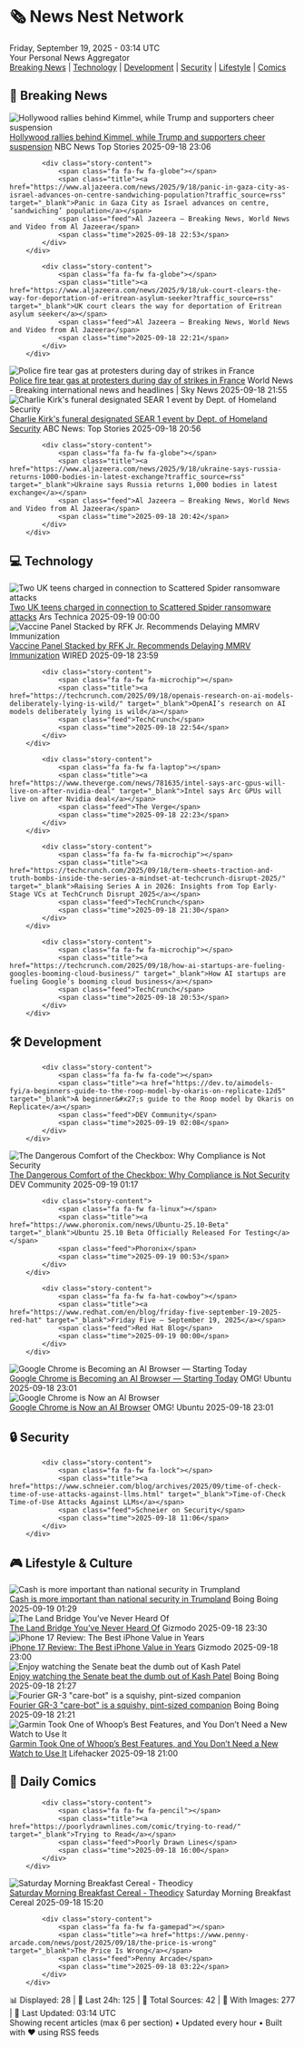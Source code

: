 <!-- Processing 54 RSS feeds at 2025-09-19 03:13:57 UTC -->
<!-- Processing: Saturday Morning Breakfast Cereal -->
<!-- Processing: Garfield -->
<!-- Processing: Girl Genius -->
<!-- Processing: CNN Breaking News -->
<!-- Processing: Reuters Top News -->
<!-- Processing: Reuters World News -->
<!-- Processing: Guardian World News -->
<!-- Processing: WIRED -->
<!-- Processing: Slashdot -->
<!-- Processing: Lobsters Python -->
<!-- Processing: StackOverflow Blog -->
<!-- Processing: Linux.com -->
<!-- Processing: Red Hat Blog -->
<!-- Processing: Ubuntu Blog -->
<!-- Processing: GitLab Blog -->
<!-- Processing: InfoQ -->
<!-- Processing: Coding Horror -->
<!-- Processing: The Pragmatic Engineer -->
<!-- Processing: Gizmodo -->
<!-- Processing: Kotaku -->
<!-- Generated 1 new posts out of 20 feeds processed -->
<div class="newspaper-header">
    <h1 class="newspaper-title">🗞️ News Nest Network</h1>
    <div class="newspaper-date">Friday, September 19, 2025 - 03:14 UTC</div>
    <div class="newspaper-subtitle">Your Personal News Aggregator</div>
</div>

<div class="newspaper-nav">
    <a href="#breaking">Breaking News</a> |
    <a href="#tech">Technology</a> |
    <a href="#dev">Development</a> |
    <a href="#security">Security</a> |
    <a href="#lifestyle">Lifestyle</a> |
    <a href="#webcomics">Comics</a>
</div>

<div class="news-section breaking-news" id="breaking">
<h2 class="section-header">🚨 Breaking News</h2>
<div class="stories-container">
<div class="story">
            <img src="https://media-cldnry.s-nbcnews.com/image/upload/t_fit_1500w/mpx/2704722219/2025_09/1758236804968_nn_lkr_jimmy_kimmel_pulled_offair_250918_1920x1080-f7iejg.jpg" alt="Hollywood rallies behind Kimmel, while Trump and supporters cheer suspension" class="story-image" loading="lazy" onerror="this.style.display='none'">
            <div class="story-content">
                <span class="fa fa-fw fa-broadcast-tower"></span>
                <span class="title"><a href="https://www.nbcnews.com/nightly-news/video/hollywood-rallies-behind-kimmel-while-trump-and-supporters-cheer-suspension-247891014002" target="_blank">Hollywood rallies behind Kimmel, while Trump and supporters cheer suspension</a></span>
                <span class="feed">NBC News Top Stories</span>
                <span class="time">2025-09-18 23:06</span>
            </div>
        </div>
<div class="story">
            
            <div class="story-content">
                <span class="fa fa-fw fa-globe"></span>
                <span class="title"><a href="https://www.aljazeera.com/news/2025/9/18/panic-in-gaza-city-as-israel-advances-on-centre-sandwiching-population?traffic_source=rss" target="_blank">Panic in Gaza City as Israel advances on centre, ‘sandwiching’ population</a></span>
                <span class="feed">Al Jazeera – Breaking News, World News and Video from Al Jazeera</span>
                <span class="time">2025-09-18 22:53</span>
            </div>
        </div>
<div class="story">
            
            <div class="story-content">
                <span class="fa fa-fw fa-globe"></span>
                <span class="title"><a href="https://www.aljazeera.com/news/2025/9/18/uk-court-clears-the-way-for-deportation-of-eritrean-asylum-seeker?traffic_source=rss" target="_blank">UK court clears the way for deportation of Eritrean asylum seeker</a></span>
                <span class="feed">Al Jazeera – Breaking News, World News and Video from Al Jazeera</span>
                <span class="time">2025-09-18 22:21</span>
            </div>
        </div>
<div class="story">
            <img src="https://e3.365dm.com/25/09/1920x1080/skynews-protester-france-nantes_7024743.jpg?20250918231005" alt="Police fire tear gas at protesters during day of strikes in France" class="story-image" loading="lazy" onerror="this.style.display='none'">
            <div class="story-content">
                <span class="fa fa-fw fa-satellite"></span>
                <span class="title"><a href="https://news.sky.com/story/police-fire-tear-gas-at-protesters-during-day-of-strikes-in-france-13433724" target="_blank">Police fire tear gas at protesters during day of strikes in France</a></span>
                <span class="feed">World News - Breaking international news and headlines | Sky News</span>
                <span class="time">2025-09-18 21:55</span>
            </div>
        </div>
<div class="story">
            <img src="https://s.abcnews.com/images/US/kirk-memorial-gty-jef-250918_1758222554168_hpMain_4x3t_384.jpg" alt="Charlie Kirk&#x27;s funeral designated SEAR 1 event by Dept. of Homeland Security" class="story-image" loading="lazy" onerror="this.style.display='none'">
            <div class="story-content">
                <span class="fa fa-fw fa-tv"></span>
                <span class="title"><a href="https://abcnews.go.com/US/dept-homeland-security-enhances-security-charlie-kirks-funeral/story?id=125712750" target="_blank">Charlie Kirk&#x27;s funeral designated SEAR 1 event by Dept. of Homeland Security</a></span>
                <span class="feed">ABC News: Top Stories</span>
                <span class="time">2025-09-18 20:56</span>
            </div>
        </div>
<div class="story">
            
            <div class="story-content">
                <span class="fa fa-fw fa-globe"></span>
                <span class="title"><a href="https://www.aljazeera.com/news/2025/9/18/ukraine-says-russia-returns-1000-bodies-in-latest-exchange?traffic_source=rss" target="_blank">Ukraine says Russia returns 1,000 bodies in latest exchange</a></span>
                <span class="feed">Al Jazeera – Breaking News, World News and Video from Al Jazeera</span>
                <span class="time">2025-09-18 20:42</span>
            </div>
        </div>
</div>
</div>
<div class="news-section tech-news" id="tech">
<h2 class="section-header">💻 Technology</h2>
<div class="stories-container">
<div class="story">
            <img src="https://cdn.arstechnica.net/wp-content/uploads/2021/06/ransomware-500x500.jpeg" alt="Two UK teens charged in connection to Scattered Spider ransomware attacks" class="story-image" loading="lazy" onerror="this.style.display='none'">
            <div class="story-content">
                <span class="fa fa-fw fa-cog"></span>
                <span class="title"><a href="https://arstechnica.com/security/2025/09/two-uk-teens-charged-in-connection-to-scattered-spider-ransomware-attacks/" target="_blank">Two UK teens charged in connection to Scattered Spider ransomware attacks</a></span>
                <span class="feed">Ars Technica</span>
                <span class="time">2025-09-19 00:00</span>
            </div>
        </div>
<div class="story">
            <img src="https://media.wired.com/photos/68ca90d79cf75430f93254bd/master/pass/GettyImages-1299295760.jpg" alt="Vaccine Panel Stacked by RFK Jr. Recommends Delaying MMRV Immunization" class="story-image" loading="lazy" onerror="this.style.display='none'">
            <div class="story-content">
                <span class="fa fa-fw fa-bolt"></span>
                <span class="title"><a href="https://www.wired.com/story/vaccine-panel-stacked-by-rfk-jr-recommends-delaying-mmrv-immunization/" target="_blank">Vaccine Panel Stacked by RFK Jr. Recommends Delaying MMRV Immunization</a></span>
                <span class="feed">WIRED</span>
                <span class="time">2025-09-18 23:59</span>
            </div>
        </div>
<div class="story">
            
            <div class="story-content">
                <span class="fa fa-fw fa-microchip"></span>
                <span class="title"><a href="https://techcrunch.com/2025/09/18/openais-research-on-ai-models-deliberately-lying-is-wild/" target="_blank">OpenAI’s research on AI models deliberately lying is wild</a></span>
                <span class="feed">TechCrunch</span>
                <span class="time">2025-09-18 22:54</span>
            </div>
        </div>
<div class="story">
            
            <div class="story-content">
                <span class="fa fa-fw fa-laptop"></span>
                <span class="title"><a href="https://www.theverge.com/news/781635/intel-says-arc-gpus-will-live-on-after-nvidia-deal" target="_blank">Intel says Arc GPUs will live on after Nvidia deal</a></span>
                <span class="feed">The Verge</span>
                <span class="time">2025-09-18 22:23</span>
            </div>
        </div>
<div class="story">
            
            <div class="story-content">
                <span class="fa fa-fw fa-microchip"></span>
                <span class="title"><a href="https://techcrunch.com/2025/09/18/term-sheets-traction-and-truth-bombs-inside-the-series-a-mindset-at-techcrunch-disrupt-2025/" target="_blank">Raising Series A in 2026: Insights from Top Early-Stage VCs at TechCrunch Disrupt 2025</a></span>
                <span class="feed">TechCrunch</span>
                <span class="time">2025-09-18 21:30</span>
            </div>
        </div>
<div class="story">
            
            <div class="story-content">
                <span class="fa fa-fw fa-microchip"></span>
                <span class="title"><a href="https://techcrunch.com/2025/09/18/how-ai-startups-are-fueling-googles-booming-cloud-business/" target="_blank">How AI startups are fueling Google’s booming cloud business</a></span>
                <span class="feed">TechCrunch</span>
                <span class="time">2025-09-18 20:53</span>
            </div>
        </div>
</div>
</div>
<div class="news-section dev-news" id="dev">
<h2 class="section-header">🛠️ Development</h2>
<div class="stories-container">
<div class="story">
            
            <div class="story-content">
                <span class="fa fa-fw fa-code"></span>
                <span class="title"><a href="https://dev.to/aimodels-fyi/a-beginners-guide-to-the-roop-model-by-okaris-on-replicate-12d5" target="_blank">A beginner&#x27;s guide to the Roop model by Okaris on Replicate</a></span>
                <span class="feed">DEV Community</span>
                <span class="time">2025-09-19 02:08</span>
            </div>
        </div>
<div class="story">
            <img src="https://media2.dev.to/dynamic/image/width=800%2Cheight=%2Cfit=scale-down%2Cgravity=auto%2Cformat=auto/https%3A%2F%2Fdev-to-uploads.s3.amazonaws.com%2Fuploads%2Farticles%2Fa7szcbg4hncnxwt8a8y5.png" alt="The Dangerous Comfort of the Checkbox: Why Compliance is Not Security" class="story-image" loading="lazy" onerror="this.style.display='none'">
            <div class="story-content">
                <span class="fa fa-fw fa-code"></span>
                <span class="title"><a href="https://dev.to/ezekiel_umesi_5bd2fa6069c/the-dangerous-comfort-of-the-checkbox-why-compliance-is-not-security-nc4" target="_blank">The Dangerous Comfort of the Checkbox: Why Compliance is Not Security</a></span>
                <span class="feed">DEV Community</span>
                <span class="time">2025-09-19 01:17</span>
            </div>
        </div>
<div class="story">
            
            <div class="story-content">
                <span class="fa fa-fw fa-linux"></span>
                <span class="title"><a href="https://www.phoronix.com/news/Ubuntu-25.10-Beta" target="_blank">Ubuntu 25.10 Beta Officially Released For Testing</a></span>
                <span class="feed">Phoronix</span>
                <span class="time">2025-09-19 00:53</span>
            </div>
        </div>
<div class="story">
            
            <div class="story-content">
                <span class="fa fa-fw fa-hat-cowboy"></span>
                <span class="title"><a href="https://www.redhat.com/en/blog/friday-five-september-19-2025-red-hat" target="_blank">Friday Five — September 19, 2025</a></span>
                <span class="feed">Red Hat Blog</span>
                <span class="time">2025-09-19 00:00</span>
            </div>
        </div>
<div class="story">
            <img src="https://i0.wp.com/www.omgubuntu.co.uk/wp-content/uploads/2025/08/ozone-chrome.jpg?resize=406%2C232&amp;ssl=1" alt="Google Chrome is Becoming an AI Browser — Starting Today" class="story-image" loading="lazy" onerror="this.style.display='none'">
            <div class="story-content">
                <span class="fa fa-fw fa-ubuntu"></span>
                <span class="title"><a href="https://www.omgubuntu.co.uk/2025/09/google-chrome-ai-browser-announcement" target="_blank">Google Chrome is Becoming an AI Browser — Starting Today</a></span>
                <span class="feed">OMG! Ubuntu</span>
                <span class="time">2025-09-18 23:01</span>
            </div>
        </div>
<div class="story">
            <img src="https://i0.wp.com/www.omgubuntu.co.uk/wp-content/uploads/2025/08/ozone-chrome.jpg?resize=406%2C232&amp;ssl=1" alt="Google Chrome is Now an AI Browser" class="story-image" loading="lazy" onerror="this.style.display='none'">
            <div class="story-content">
                <span class="fa fa-fw fa-ubuntu"></span>
                <span class="title"><a href="https://www.omgubuntu.co.uk/2025/09/google-chrome-ai-browser-announcement" target="_blank">Google Chrome is Now an AI Browser</a></span>
                <span class="feed">OMG! Ubuntu</span>
                <span class="time">2025-09-18 23:01</span>
            </div>
        </div>
</div>
</div>
<div class="news-section security-news" id="security">
<h2 class="section-header">🔒 Security</h2>
<div class="stories-container">
<div class="story">
            
            <div class="story-content">
                <span class="fa fa-fw fa-lock"></span>
                <span class="title"><a href="https://www.schneier.com/blog/archives/2025/09/time-of-check-time-of-use-attacks-against-llms.html" target="_blank">Time-of-Check Time-of-Use Attacks Against LLMs</a></span>
                <span class="feed">Schneier on Security</span>
                <span class="time">2025-09-18 11:06</span>
            </div>
        </div>
</div>
</div>
<div class="news-section lifestyle-news" id="lifestyle">
<h2 class="section-header">🎮 Lifestyle & Culture</h2>
<div class="stories-container">
<div class="story">
            <img src="https://i0.wp.com/boingboing.net/wp-content/uploads/2022/06/cash.jpeg?fit=1500%2C1000&amp;quality=60&amp;ssl=1" alt="Cash is more important than national security in Trumpland" class="story-image" loading="lazy" onerror="this.style.display='none'">
            <div class="story-content">
                <span class="fa fa-fw fa-arrow-right"></span>
                <span class="title"><a href="https://boingboing.net/2025/09/18/cash-is-more-important-than-national-security-in-trumpland.html" target="_blank">Cash is more important than national security in Trumpland</a></span>
                <span class="feed">Boing Boing</span>
                <span class="time">2025-09-19 01:29</span>
            </div>
        </div>
<div class="story">
            <img src="https://gizmodo.com/app/uploads/2025/09/stone-tool-in-Turkey.jpg" alt="The Land Bridge You’ve Never Heard Of" class="story-image" loading="lazy" onerror="this.style.display='none'">
            <div class="story-content">
                <span class="fa fa-fw fa-computer"></span>
                <span class="title"><a href="https://gizmodo.com/the-land-bridge-youve-never-heard-of-2000660883" target="_blank">The Land Bridge You’ve Never Heard Of</a></span>
                <span class="feed">Gizmodo</span>
                <span class="time">2025-09-18 23:30</span>
            </div>
        </div>
<div class="story">
            <img src="https://gizmodo.com/app/uploads/2025/09/Apple-Iphone-17-Series-Air-38.jpg" alt="iPhone 17 Review: The Best iPhone Value in Years" class="story-image" loading="lazy" onerror="this.style.display='none'">
            <div class="story-content">
                <span class="fa fa-fw fa-computer"></span>
                <span class="title"><a href="https://gizmodo.com/iphone-17-review-the-best-iphone-value-in-years-2000661144" target="_blank">iPhone 17 Review: The Best iPhone Value in Years</a></span>
                <span class="feed">Gizmodo</span>
                <span class="time">2025-09-18 23:00</span>
            </div>
        </div>
<div class="story">
            <img src="https://i0.wp.com/boingboing.net/wp-content/uploads/2025/09/Kash-Patel.jpg?fit=680%2C383&amp;quality=60&amp;ssl=1" alt="Enjoy watching the Senate beat the dumb out of Kash Patel" class="story-image" loading="lazy" onerror="this.style.display='none'">
            <div class="story-content">
                <span class="fa fa-fw fa-arrow-right"></span>
                <span class="title"><a href="https://boingboing.net/2025/09/18/enjoy-watching-the-senate-beat-the-dumb-out-of-kash-patel.html" target="_blank">Enjoy watching the Senate beat the dumb out of Kash Patel</a></span>
                <span class="feed">Boing Boing</span>
                <span class="time">2025-09-18 21:27</span>
            </div>
        </div>
<div class="story">
            <img src="https://i0.wp.com/boingboing.net/wp-content/uploads/2025/09/Image-YouTube-Fourier.jpg?fit=1080%2C603&amp;quality=60&amp;ssl=1" alt="Fourier GR-3 &quot;care-bot&quot; is a squishy, pint-sized companion" class="story-image" loading="lazy" onerror="this.style.display='none'">
            <div class="story-content">
                <span class="fa fa-fw fa-arrow-right"></span>
                <span class="title"><a href="https://boingboing.net/2025/09/18/fourier-gr-3-care-bot-is-a-squishy-pint-sized-companion.html" target="_blank">Fourier GR-3 &quot;care-bot&quot; is a squishy, pint-sized companion</a></span>
                <span class="feed">Boing Boing</span>
                <span class="time">2025-09-18 21:21</span>
            </div>
        </div>
<div class="story">
            <img src="https://lifehacker.com/imagery/articles/01K5F8SQ6PZBM719E5SEHXYQP8/hero-image.jpg" alt="Garmin Took One of Whoop’s Best Features, and You Don’t Need a New Watch to Use It" class="story-image" loading="lazy" onerror="this.style.display='none'">
            <div class="story-content">
                <span class="fa fa-fw fa-life-ring"></span>
                <span class="title"><a href="https://lifehacker.com/health/garmin-whoop-feature-lifestyle-logging?utm_medium=RSS" target="_blank">Garmin Took One of Whoop’s Best Features, and You Don’t Need a New Watch to Use It</a></span>
                <span class="feed">Lifehacker</span>
                <span class="time">2025-09-18 21:00</span>
            </div>
        </div>
</div>
</div>
<div class="news-section webcomics-section" id="webcomics">
<h2 class="section-header">🎨 Daily Comics</h2>
<div class="stories-container">
<div class="story">
            
            <div class="story-content">
                <span class="fa fa-fw fa-pencil"></span>
                <span class="title"><a href="https://poorlydrawnlines.com/comic/trying-to-read/" target="_blank">Trying to Read</a></span>
                <span class="feed">Poorly Drawn Lines</span>
                <span class="time">2025-09-18 16:00</span>
            </div>
        </div>
<div class="story">
            <img src="https://www.smbc-comics.com/comics/1758139868-20250918.png" alt="Saturday Morning Breakfast Cereal - Theodicy" class="story-image" loading="lazy" onerror="this.style.display='none'">
            <div class="story-content">
                <span class="fa fa-fw fa-smile"></span>
                <span class="title"><a href="https://www.smbc-comics.com/comic/theodicy-5" target="_blank">Saturday Morning Breakfast Cereal - Theodicy</a></span>
                <span class="feed">Saturday Morning Breakfast Cereal</span>
                <span class="time">2025-09-18 15:20</span>
            </div>
        </div>
<div class="story">
            
            <div class="story-content">
                <span class="fa fa-fw fa-gamepad"></span>
                <span class="title"><a href="https://www.penny-arcade.com/news/post/2025/09/18/the-price-is-wrong" target="_blank">The Price Is Wrong</a></span>
                <span class="feed">Penny Arcade</span>
                <span class="time">2025-09-18 03:22</span>
            </div>
        </div>
</div>
</div>

<div class="newspaper-footer">
    <div class="stats">
        📊 Displayed: 28 | 📅 Last 24h: 125 | 📡 Total Sources: 42 | 📸 With Images: 277 |
        🔄 Last Updated: 03:14 UTC
    </div>
    <div class="footer-note">
        Showing recent articles (max 6 per section) • Updated every hour • Built with ❤️ using RSS feeds
    </div>
</div>
